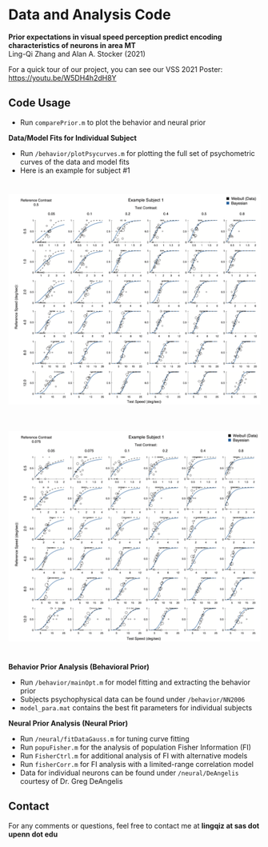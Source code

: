 # Data and Analysis Code
**Prior expectations in visual speed perception predict encoding characteristics of neurons in area MT**  
Ling-Qi Zhang and Alan A. Stocker (2021)  

For a quick tour of our project, you can see our VSS 2021 Poster:  
https://youtu.be/W5DH4h2dH8Y

## Code Usage
- Run `comparePrior.m` to plot the behavior and neural prior

**Data/Model Fits for Individual Subject**
- Run `/behavior/plotPsycurves.m` for plotting the full set of psychometric curves of the data and model fits  
- Here is an example for subject #1 
<img src="Sub1-1.png" width="800" vspace = "25">
<img src="Sub1-2.png" width="800" vspace = "25">     

**Behavior Prior Analysis (Behavioral Prior)**
- Run `/behavior/mainOpt.m` for model fitting and extracting the behavior prior
- Subjects psychophysical data can be found under `/behavior/NN2006` 
- `model_para.mat` contains the best fit parameters for individual subjects

**Neural Prior Analysis (Neural Prior)**
- Run `/neural/fitDataGauss.m` for tuning curve fitting 
- Run `popuFisher.m` for the analysis of population Fisher Information (FI)
- Run `FisherCtrl.m` for additional analysis of FI with alternative models
- Run `fisherCorr.m` for FI analysis with a limited-range correlation model
- Data for individual neurons can be found under `/neural/DeAngelis` courtesy of Dr. Greg DeAngelis

## Contact 
For any comments or questions, feel free to contact me at **lingqiz at sas dot upenn dot edu**
